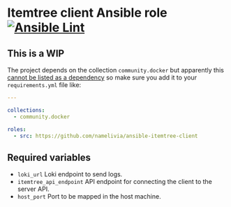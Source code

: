 # Itemtree client Ansible role [![Ansible Lint](https://github.com/namelivia/ansible-itemtree-client/actions/workflows/ansible-lint.yml/badge.svg)](https://github.com/namelivia/ansible-itemtree-client/actions/workflows/ansible-lint.yml)

## This is a WIP

The project depends on the collection `community.docker` but apparently this [cannot be listed as a dependency](https://github.com/ansible/ansible/issues/62847) so make sure you add it to your `requirements.yml` file like:

```yml
---

collections:
  - community.docker

roles:
  - src: https://github.com/namelivia/ansible-itemtree-client
```

## Required variables
 - `loki_url` Loki endpoint to send logs.
 - `itemtree_api_endpoint` API endpoint for connecting the client to the server API.
 - `host_port` Port to be mapped in the host machine.
